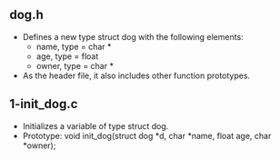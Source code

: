 ## dog.h
- Defines a new type struct dog with the following elements:
	- name, type = char *
	- age, type = float
	- owner, type = char *
- As the header file, it also includes other function prototypes.
## 1-init_dog.c
- Initializes a variable of type struct dog.
- Prototype: void init_dog(struct dog *d, char *name, float age, char *owner);

